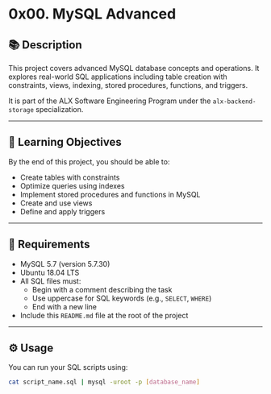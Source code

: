 # 0x00. MySQL Advanced

## 📚 Description
This project covers advanced MySQL database concepts and operations. It explores real-world SQL applications including table creation with constraints, views, indexing, stored procedures, functions, and triggers.

It is part of the ALX Software Engineering Program under the `alx-backend-storage` specialization.

---

## 🧠 Learning Objectives

By the end of this project, you should be able to:

- Create tables with constraints
- Optimize queries using indexes
- Implement stored procedures and functions in MySQL
- Create and use views
- Define and apply triggers

---

## 🧰 Requirements

- MySQL 5.7 (version 5.7.30)
- Ubuntu 18.04 LTS
- All SQL files must:
  - Begin with a comment describing the task
  - Use uppercase for SQL keywords (e.g., `SELECT`, `WHERE`)
  - End with a new line
- Include this `README.md` file at the root of the project

---

## ⚙️ Usage

You can run your SQL scripts using:

```bash
cat script_name.sql | mysql -uroot -p [database_name]

